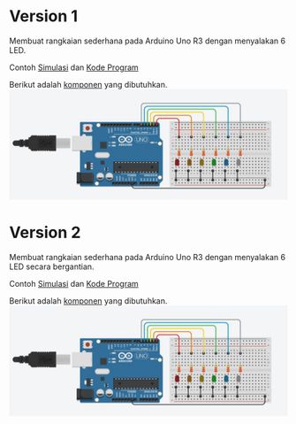 # Version 1
Membuat rangkaian sederhana pada Arduino Uno R3 dengan menyalakan 6 LED.

Contoh [Simulasi](https://www.tinkercad.com/things/e9bdLlC7P7e-basic-led-v1?sharecode=yS8nVPOOiQR4nX7Nx3PrUGA-vXN-IU0OGI5As3gvhWI) dan [Kode Program](/Basic%20LED/V1/V1.ino)

Berikut adalah [komponen](/Basic%20LED/Components/V1.csv) yang dibutuhkan.
![](/Basic%20LED/V1.png)

# Version 2
Membuat rangkaian sederhana pada Arduino Uno R3 dengan menyalakan 6 LED secara bergantian.

Contoh [Simulasi]() dan [Kode Program](/Basic%20LED/V2/V2.ino)

Berikut adalah [komponen](/Basic%20LED/Components/V2.csv) yang dibutuhkan.
![](/Basic%20LED/V2.png)
